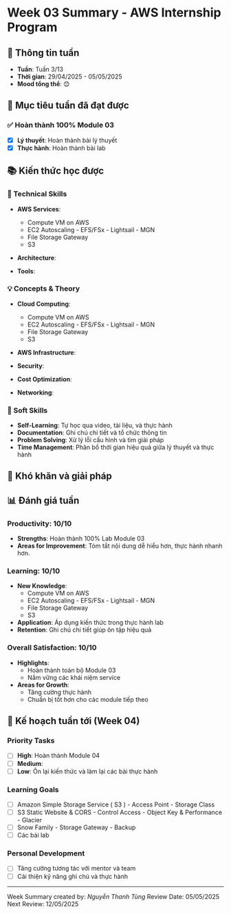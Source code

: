 # Week 03 Summary - AWS Internship Program

## 📅 Thông tin tuần
- **Tuần**: Tuần 3/13
- **Thời gian**: 29/04/2025 - 05/05/2025
- **Mood tổng thể**: 😊 

## 🎯 Mục tiêu tuần đã đạt được

### ✅ Hoàn thành 100% Module 03
- [x] **Lý thuyết**: Hoàn thành bài lý thuyết
- [x] **Thực hành**: Hoàn thành bài lab

## 📚 Kiến thức học được

### 🔧 Technical Skills
- **AWS Services**: 
  - Compute VM on AWS
  - EC2 Autoscaling - EFS/FSx - Lightsail - MGN 
  - File Storage Gateway
  - S3

- **Architecture**: 

- **Tools**: 


### 💡 Concepts & Theory
- **Cloud Computing**:   
  - Compute VM on AWS
  - EC2 Autoscaling - EFS/FSx - Lightsail - MGN 
  - File Storage Gateway
  - S3

- **AWS Infrastructure**: 
- **Security**: 
- **Cost Optimization**: 
- **Networking**: 

### 🤝 Soft Skills
- **Self-Learning**: Tự học qua video, tài liệu, và thực hành
- **Documentation**: Ghi chú chi tiết và tổ chức thông tin
- **Problem Solving**: Xử lý lỗi cấu hình và tìm giải pháp
- **Time Management**: Phân bổ thời gian hiệu quả giữa lý thuyết và thực hành

## 🚧 Khó khăn và giải pháp


## 📊 Đánh giá tuần

### Productivity: 10/10
- **Strengths**: Hoàn thành 100% Lab Module 03
- **Areas for Improvement**: Tóm tắt nội dung dễ hiểu hơn, thực hành nhanh hơn.

### Learning: 10/10
- **New Knowledge**:   
  - Compute VM on AWS
  - EC2 Autoscaling - EFS/FSx - Lightsail - MGN 
  - File Storage Gateway
  - S3
- **Application**: Áp dụng kiến thức trong thực hành lab
- **Retention**: Ghi chú chi tiết giúp ôn tập hiệu quả

### Overall Satisfaction: 10/10
- **Highlights**: 
  - Hoàn thành toàn bộ Module 03
  - Nắm vững các khái niệm service
- **Areas for Growth**: 
  - Tăng cường thực hành
  - Chuẩn bị tốt hơn cho các module tiếp theo

## 🎯 Kế hoạch tuần tới (Week 04)

### Priority Tasks
- [ ] **High**: Hoàn thành Module 04
- [ ] **Medium**: 
- [ ] **Low**: Ôn lại kiến thức và làm lại các bài thực hành

### Learning Goals
- [ ] Amazon Simple Storage Service ( S3 ) - Access Point - Storage Class
- [ ] S3 Static Website & CORS - Control Access - Object Key & Performance - Glacier
- [ ] Snow Family - Storage Gateway - Backup
- [ ] Các bài lab

### Personal Development
- [ ] Tăng cường tương tác với mentor và team
- [ ] Cải thiện kỹ năng ghi chú và thực hành

---
Week Summary created by: *Nguyễn Thanh Tùng*
Review Date: 05/05/2025  
Next Review: 12/05/2025
